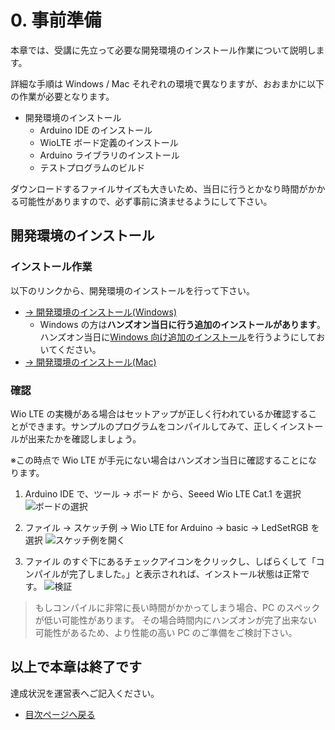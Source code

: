# 0. 事前準備

本章では、受講に先立って必要な開発環境のインストール作業について説明します。

詳細な手順は Windows / Mac それぞれの環境で異なりますが、おおまかに以下の作業が必要となります。

- 開発環境のインストール
  - Arduino IDE のインストール
  - WioLTE ボード定義のインストール
  - Arduino ライブラリのインストール
  - テストプログラムのビルド

ダウンロードするファイルサイズも大きいため、当日に行うとかなり時間がかかる可能性がありますので、必ず事前に済ませるようにして下さい。

## 開発環境のインストール

### インストール作業

以下のリンクから、開発環境のインストールを行って下さい。

- [→ 開発環境のインストール(Windows)](prepare-win)
    * Windows の方は**ハンズオン当日に行う追加のインストールがあります**。 ハンズオン当日に[Windows 向け追加のインストール](1-setup-windows.md)を行うようにしておいてください。
- [→ 開発環境のインストール(Mac)](prepare-mac)

<h3 id="check">確認</h3>

Wio LTE の実機がある場合はセットアップが正しく行われているか確認することができます。サンプルのプログラムをコンパイルしてみて、正しくインストールが出来たかを確認しましょう。

※この時点で Wio LTE が手元にない場合はハンズオン当日に確認することになります。

1. Arduino IDE で、ツール → ボード から、Seeed Wio LTE Cat.1 を選択
![ボードの選択](https://docs.google.com/drawings/d/e/2PACX-1vQKCIKzOA6NSb0-3kNvL5i9lpZSNAS5OXklLbFITCP2vHvEjM2gL3qKdo8WzYZjifjajFe3YovtiUEI/pub?w=333&h=507)

2. ファイル → スケッチ例 → Wio LTE for Arduino → basic → LedSetRGB を選択
![スケッチ例を開く](images/open_sketch.png)

3. ファイル のすぐ下にあるチェックアイコンをクリックし、しばらくして「コンパイルが完了しました。」と表示されれば、インストール状態は正常です。
![検証](images/verify.png)

> もしコンパイルに非常に長い時間がかかってしまう場合、PC のスペックが低い可能性があります。
> その場合時間内にハンズオンが完了出来ない可能性があるため、より性能の高い PC のご準備をご検討下さい。

## 以上で本章は終了です

達成状況を運営表へご記入ください。

* [目次ページへ戻る](../)
